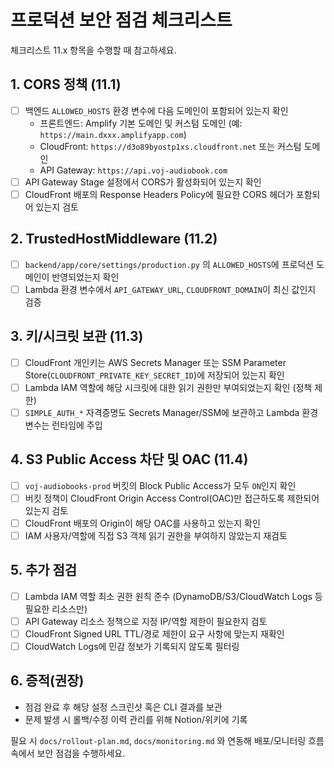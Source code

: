 # 프로덕션 보안 점검 체크리스트

체크리스트 11.x 항목을 수행할 때 참고하세요.

## 1. CORS 정책 (11.1)

- [ ] 백엔드 `ALLOWED_HOSTS` 환경 변수에 다음 도메인이 포함되어 있는지 확인
  - 프론트엔드: Amplify 기본 도메인 및 커스텀 도메인 (예: `https://main.dxxx.amplifyapp.com`)
  - CloudFront: `https://d3o89byostp1xs.cloudfront.net` 또는 커스텀 도메인
  - API Gateway: `https://api.voj-audiobook.com`
- [ ] API Gateway Stage 설정에서 CORS가 활성화되어 있는지 확인
- [ ] CloudFront 배포의 Response Headers Policy에 필요한 CORS 헤더가 포함되어 있는지 검토

## 2. TrustedHostMiddleware (11.2)

- [ ] `backend/app/core/settings/production.py` 의 `ALLOWED_HOSTS`에 프로덕션 도메인이 반영되었는지 확인
- [ ] Lambda 환경 변수에서 `API_GATEWAY_URL`, `CLOUDFRONT_DOMAIN`이 최신 값인지 검증

## 3. 키/시크릿 보관 (11.3)

- [ ] CloudFront 개인키는 AWS Secrets Manager 또는 SSM Parameter Store(`CLOUDFRONT_PRIVATE_KEY_SECRET_ID`)에 저장되어 있는지 확인
- [ ] Lambda IAM 역할에 해당 시크릿에 대한 읽기 권한만 부여되었는지 확인 (정책 제한)
- [ ] `SIMPLE_AUTH_*` 자격증명도 Secrets Manager/SSM에 보관하고 Lambda 환경 변수는 런타임에 주입

## 4. S3 Public Access 차단 및 OAC (11.4)

- [ ] `voj-audiobooks-prod` 버킷의 Block Public Access가 모두 `ON`인지 확인
- [ ] 버킷 정책이 CloudFront Origin Access Control(OAC)만 접근하도록 제한되어 있는지 검토
- [ ] CloudFront 배포의 Origin이 해당 OAC를 사용하고 있는지 확인
- [ ] IAM 사용자/역할에 직접 S3 객체 읽기 권한을 부여하지 않았는지 재검토

## 5. 추가 점검

- [ ] Lambda IAM 역할 최소 권한 원칙 준수 (DynamoDB/S3/CloudWatch Logs 등 필요한 리소스만)
- [ ] API Gateway 리소스 정책으로 지정 IP/역할 제한이 필요한지 검토
- [ ] CloudFront Signed URL TTL/경로 제한이 요구 사항에 맞는지 재확인
- [ ] CloudWatch Logs에 민감 정보가 기록되지 않도록 필터링

## 6. 증적(권장)

- 점검 완료 후 해당 설정 스크린샷 혹은 CLI 결과를 보관
- 문제 발생 시 롤백/수정 이력 관리를 위해 Notion/위키에 기록

필요 시 `docs/rollout-plan.md`, `docs/monitoring.md` 와 연동해 배포/모니터링 흐름 속에서 보안 점검을 수행하세요.
